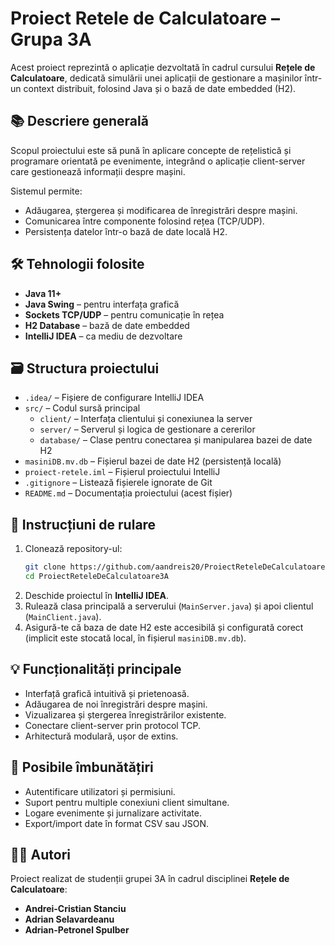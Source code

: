 # Proiect Retele de Calculatoare – Grupa 3A

Acest proiect reprezintă o aplicație dezvoltată în cadrul cursului **Rețele de Calculatoare**, dedicată simulării unei aplicații de gestionare a mașinilor într-un context distribuit, folosind Java și o bază de date embedded (H2).

## 📚 Descriere generală

Scopul proiectului este să pună în aplicare concepte de rețelistică și programare orientată pe evenimente, integrând o aplicație client-server care gestionează informații despre mașini. 

Sistemul permite:

- Adăugarea, ștergerea și modificarea de înregistrări despre mașini.
- Comunicarea între componente folosind rețea (TCP/UDP).
- Persistența datelor într-o bază de date locală H2.

## 🛠️ Tehnologii folosite

- **Java 11+**
- **Java Swing** – pentru interfața grafică
- **Sockets TCP/UDP** – pentru comunicație în rețea
- **H2 Database** – bază de date embedded
- **IntelliJ IDEA** – ca mediu de dezvoltare

## 🗃️ Structura proiectului

- `.idea/` – Fișiere de configurare IntelliJ IDEA  
- `src/` – Codul sursă principal  
  - `client/` – Interfața clientului și conexiunea la server  
  - `server/` – Serverul și logica de gestionare a cererilor  
  - `database/` – Clase pentru conectarea și manipularea bazei de date H2  
- `masiniDB.mv.db` – Fișierul bazei de date H2 (persistență locală)  
- `proiect-retele.iml` – Fișierul proiectului IntelliJ  
- `.gitignore` – Listează fișierele ignorate de Git  
- `README.md` – Documentația proiectului (acest fișier)

## 🚀 Instrucțiuni de rulare

1. Clonează repository-ul:
   ```bash
   git clone https://github.com/aandreis20/ProiectReteleDeCalculatoare3A.git
   cd ProiectReteleDeCalculatoare3A
2. Deschide proiectul în **IntelliJ IDEA**.
3. Rulează clasa principală a serverului (`MainServer.java`) și apoi clientul (`MainClient.java`).
4. Asigură-te că baza de date H2 este accesibilă și configurată corect (implicit este stocată local, în fișierul `masiniDB.mv.db`).

## 💡 Funcționalități principale

- Interfață grafică intuitivă și prietenoasă.
- Adăugarea de noi înregistrări despre mașini.
- Vizualizarea și ștergerea înregistrărilor existente.
- Conectare client-server prin protocol TCP.
- Arhitectură modulară, ușor de extins.

## 🧩 Posibile îmbunătățiri

- Autentificare utilizatori și permisiuni.
- Suport pentru multiple conexiuni client simultane.
- Logare evenimente și jurnalizare activitate.
- Export/import date în format CSV sau JSON.

## 👨‍🎓 Autori

Proiect realizat de studenții grupei 3A în cadrul disciplinei **Rețele de Calculatoare**:

- **Andrei-Cristian Stanciu**
- **Adrian Selavardeanu**
- **Adrian-Petronel Spulber**

